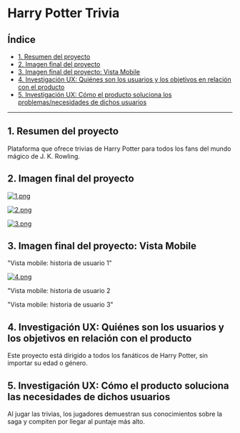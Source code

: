 # Harry Potter Trivia

## Índice

* [1. Resumen del proyecto](#2-resumen-del-proyecto)
* [2. Imagen final del proyecto](#2-imagen-final-del-proyecto)
* [3. Imagen final del proyecto: Vista Mobile](#7-imagen-final-del-proyecto-vista-mobile)
* [4. Investigación UX: Quiénes son los usuarios y los objetivos en relación con el producto](#2-investigación-ux-quiénes-son-los-usuarios-y-los-objetivos-en-relación-con-el-producto)
* [5. Investigación UX: Cómo el producto soluciona los problemas/necesidades de dichos usuarios](#4-investigación-ux-cómo-el-producto-soluciona-los-problemasnecesidades-de-dichos-usuarios)

***

## 1. Resumen del proyecto

Plataforma que ofrece trivias de Harry Potter para todos los fans del mundo mágico de J. K. Rowling. 


## 2. Imagen final del proyecto 
[![1.png](https://i.postimg.cc/q7kDxCR8/1.png)](https://postimg.cc/5XRmxy80)


[![2.png](https://i.postimg.cc/BvMYYQLR/2.png)](https://postimg.cc/XZBkXWgg)


[![3.png](https://i.postimg.cc/YjKbGvZL/3.png)](https://postimg.cc/8f4hxz1T)

## 3. Imagen final del proyecto: Vista Mobile

"Vista mobile: historia de usuario 1"

[![4.png](https://i.postimg.cc/m2Y034jW/4.png)](https://postimg.cc/rKpncv7f)

"Vista mobile: historia de usuario 2



"Vista mobile: historia de usuario 3"




## 4. Investigación UX: Quiénes son los usuarios y los objetivos en relación con el producto

Este proyecto está dirigido a todos los fanáticos de Harry Potter, sin importar su edad o género.

## 5. Investigación UX: Cómo el producto soluciona las necesidades de dichos usuarios

Al jugar las trivias, los jugadores demuestran sus conocimientos sobre la saga y compiten por llegar al puntaje más alto.



